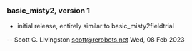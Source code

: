 ### basic_misty2, version 1

  * initial release, entirely similar to basic_misty2fieldtrial

 -- Scott C. Livingston <scott@rerobots.net> Wed, 08 Feb 2023

